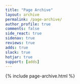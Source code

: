 ```yaml
---
title: "Page Archive"
layout: archive
permalink: /page-archive/
author_profile: true
comments: false
side_react: true
sidenav: true
reviews: true
adds: true
slack: true
hotjar: true
support: [adds]
---
```


{% include page-archive.html %}
